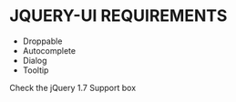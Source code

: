 # JQUERY-UI REQUIREMENTS
* Droppable
* Autocomplete
* Dialog
* Tooltip

Check the jQuery 1.7 Support box
